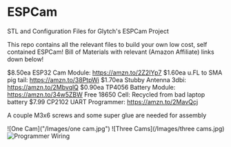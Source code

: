 # ESPCam
STL and Configuration Files for Glytch's ESPCam Project

This repo contains all the relevant files to build your own low cost, self contained ESPCam! Bill of Materials with relevant (Amazon Affiliate) links down below! 

$8.50ea ESP32 Cam Module: https://amzn.to/2Z2IYp7
$1.60ea u.FL to SMA pig tail: https://amzn.to/38PtpWi
$1.70ea Stubby Antenna 3dbi: https://amzn.to/2MbvqlQ
$0.90ea TP4056 Battery Module: https://amzn.to/34w5ZBW
Free 18650 Cell: Recycled from bad laptop battery 
$7.99 CP2102 UART Programmer: https://amzn.to/2MavQcj

A couple M3x6 screws and some super glue are needed for assembly

![One Cam]("/Images/one cam.jpg")
![Three Cams](/Images/three cams.jpg)
![Programmer Wiring](https://github.com/glytchtech/ESPCam/blob/master/Images/ESP32Cam%20Programming%20Wiring.jpg)
